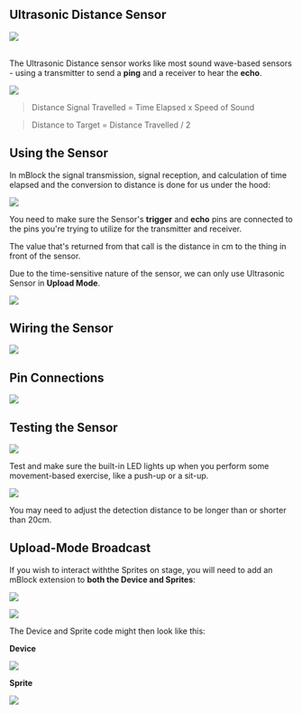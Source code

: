 Ultrasonic Distance Sensor
---

![](images/ultrasonic.jpg)
<br>
<br>

The Ultrasonic Distance sensor works like most sound wave-based sensors - using a transmitter to send a **ping** and a receiver to hear the **echo**.


![](images/ultrasonicwave.jpg)

> Distance Signal Travelled = Time Elapsed  x  Speed of Sound

> Distance to Target = Distance Travelled / 2

## Using the Sensor

In mBlock the signal transmission, signal reception, and calculation of time elapsed and the conversion to distance is done for us under the hood:

![](images/readultrasonic.jpg)

You need to make sure the Sensor's **trigger** and **echo** pins are connected to the pins you're trying to utilize for the transmitter and receiver.

The value that's returned from that call is the distance in cm to the thing in front of the sensor.

Due to the time-sensitive nature of the sensor, we can only use Ultrasonic Sensor in **Upload Mode**.

![](images/uploadmode.jpg)

## Wiring the Sensor

![](images/ultrasonicwiring.jpg)

## **Pin Connections**

![](images/ultrasonicpins.jpg)

## Testing the Sensor

![](images/ultrasoniccode.jpg)

Test and make sure the built-in LED lights up when you perform some movement-based exercise, like a push-up or a sit-up.

![](images/ultrasoniccounter.jpg)

You may need to adjust the detection distance to be longer than or shorter than 20cm.


## Upload-Mode Broadcast

If you wish to interact withthe Sprites on stage, you will need to add an mBlock extension to **both the Device and Sprites**:

![](images/ultrasonicbroadcast0.jpg)


![](images/ultrasonicbroadcast1.jpg)

The Device and Sprite code might then look like this:

**Device**

![](images/ultrasonicbroadcast2.png)


**Sprite**

![](images/ultrasonicbroadcast3.png)
